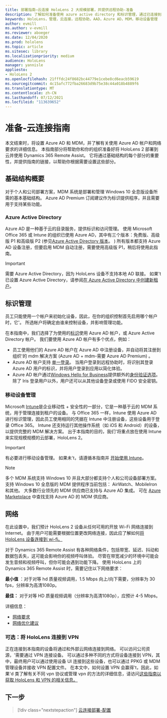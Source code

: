 ```yaml
---
title: 部署指南–云连接 HoloLens 2 大规模部署，并提供远程协助-准备
description: 了解如何准备使用 azure active directory 和标识管理，通过已连接到云的网络注册 HoloLens 设备。
keywords: HoloLens，管理，云连接，远程协助，AAD，Azure AD，MDM，移动设备管理
author: evmill
ms.author: v-evmill
ms.reviewer: aboeger
ms.date: 12/04/2020
ms.prod: hololens
ms.topic: article
ms.sitesec: library
ms.localizationpriority: medium
audience: HoloLens
manager: yannisle
appliesto:
- HoloLens 2
ms.openlocfilehash: 21fffdc24f8682bc44779e1cebe8cd6eacb59619
ms.sourcegitcommit: 4c15afc772fba26683d9b75e38c44a018b4889f6
ms.translationtype: MT
ms.contentlocale: zh-CN
ms.lasthandoff: 07/12/2021
ms.locfileid: "113639652"
---
```

# <a name="prepare---cloud-connected-guide"></a>准备-云连接指南

本文结束时，将设置 Azure AD 和 MDM，并了解有关使用 Azure AD 帐户和网络要求的详细信息。 本指南部分将帮助你和你的组织准备好将 HoloLens 2 部署到云并使用 Dynamics 365 Remote Assist。 它将通过基础结构的每个部分的重要性，并提供指南的链接，以帮助你根据需要设置这些部分。

## <a name="infrastructure-essentials"></a>基础结构概要

对于个人和公司部署方案，MDM 系统是部署和管理 Windows 10 全息版设备所需的基本基础结构。 Azure AD Premium 订阅建议作为标识提供程序，并且需要用于支持某些功能。

### <a name="azure-active-directory"></a>Azure Active Directory

Azure AD 是一种基于云的目录服务，提供标识和访问管理。 使用 Microsoft Office 365 或 Intune 的组织已使用 Azure AD，其中有三个版本：免费版、高级版 P1 和高级版 P2 (参见[Azure Active Directory 版本](https://azure.microsoft.com/documentation/articles/active-directory-editions)。 ) 所有版本都支持 Azure AD 设备注册，但要启用 MDM 自动注册，需要使用高级版 P1，稍后将使用此指南。

> [!IMPORTANT]
> 需要 Azure Active Directory，因为 HoloLens 设备不支持本地 AD 联接。 如果&#39;t 已设置 Azure Active Directory，请参阅[在 Azure Active Directory 中创建新租户](/azure/active-directory/fundamentals/active-directory-access-create-new-tenant)。

## <a name="identity-management"></a>标识管理

员工只能使用一个帐户来初始化设备，因此，在你的组织控制首先启用哪个帐户时，它&#39;。 所选帐户将确定由谁来控制设备，并影响管理功能。

在本指南中，我们选择了为使用的[标识](/hololens/hololens-identity)使用 Azure AD 帐户，或 Azure Active Directory 帐户。 我们要使用 Azure AD 帐户有多个优点，例如：

- 员工使用他们的 Azure AD 帐户在 Azure AD 中注册设备，并自动将其注册到组织&#39;的 mdm 解决方案 (Azure AD + mdm-需要 Azure AD Premium) 。
- Azure AD 帐户支持 [单一登录](/azure/active-directory/manage-apps/what-is-single-sign-on)。 当用户登录到远程协助时，将识别其登录 Azure AD 用户的标识，并将用户登录到应用以简化体验。
- Azure AD 帐户通过[Windows Hello for Business](/windows/security/identity-protection/hello-for-business/hello-identity-verification)提供额外的[身份验证选项](/hololens/hololens-identity)。 除了 Iris 登录用户以外，用户还可以从其他设备登录或使用 FIDO 安全密钥。

### <a name="mobile-device-management"></a>移动设备管理

Microsoft [Intune](/mem/intune/fundamentals/what-is-intune)是企业移动性 + 安全性的一部分，它是一种基于云的 MDM 系统，用于管理连接到租户的设备。 与 Office 365 一样，Intune 使用 Azure AD 进行标识管理，因此员工使用相同的凭据在 Intune 中注册设备，这些设备用于登录 Office 365。 Intune 还支持运行其他操作系统（如 iOS 和 Android）的设备，以提供完整的 MDM 解决方案。 出于本指南的目的，我们&#39;将重点放在使用 Intune 来实现规模规模的云部署，HoloLens 2。

> [!IMPORTANT]
> 有必要进行移动设备管理。 如果未&#39;t，请遵循本指南并 [开始使用 Intune](/mem/intune/fundamentals/free-trial-sign-up)。

> [!NOTE]
> 多个 MDM 系统支持 Windows 10 并且大部分都支持个人和公司设备部署方案。 支持 Windows 10 全息版的 MDM 提供程序当前包括： AirWatch、MobileIron 和其他。 大多数行业领先的 MDM 供应商已支持与 Azure AD 集成。 可在 [Azure Marketplace](https://azure.microsoft.com/marketplace/) 中查找支持 Azure AD 的 MDM 供应商。

## <a name="network"></a>网络

在此设置中，我们预计 HoloLens 2 设备从任何可用的开放 Wi-Fi 网络连接到 Internet。 由于用户可能需要根据位置更改网络连接，因此应了解如何[将 HoloLens 设备连接到 wi-fi。](/hololens/hololens-network)

对于 Dynamics 365 Remote Assist 有各种网络条件，包括带宽、延迟、抖动和数据包丢失，这可能会影响你的视频呼叫体验。 尽管在带宽减少的环境中可能会发生音频和视频呼叫，但你可能会遇到功能下降。 使用 HoloLens 上的 Dynamics 365 Remote Assist 时，需要记住以下网络要求：

**最小值** ：对于对等 hd 质量视频调用，1.5 Mbps 向上/向下需要，分辨率为 30 fps，分辨率为高清1080p。

**最佳：** 对于对等 HD 质量视频调用（分辨率为高清1080p），应预计 4-5 Mbps。

详细信息：

- [网络要求](/dynamics365/mixed-reality/remote-assist/requirements#network-requirements)
- [网络优化建议](/dynamics365/mixed-reality/remote-assist/requirements#dynamics-365-remote-assist-hololens)

### <a name="optional-connect-your-hololens-to-vpn"></a>可选：将 HoloLens 连接到 VPN

正在连接到本指南的设备将通过和外部云网络连接到网络。 可以访问公司资源，&#39;需要通过 VPN 连接设备。 可以通过多种不同的方式将设备连接到 VPN，其中，最终用户可以通过使用设备 UI 连接到这些设备，也可以通过 PPKG 或 MDM 管理设备并接收 VPN 配置文件。 在本文中，如何设置 VPN 会赢得&#39;t，因此，如果&#39;d 类了解有关不同 vpn 协议或管理 vpn 的方法的详细信息，请访问[这些指南以获取 HoloLens 和 VPN 的相关信息。](/hololens/hololens-network#vpn)

## <a name="next-step"></a>下一步

> [!div class="nextstepaction"]
> [云连接部署-配置](hololens2-cloud-connected-configure.md)
